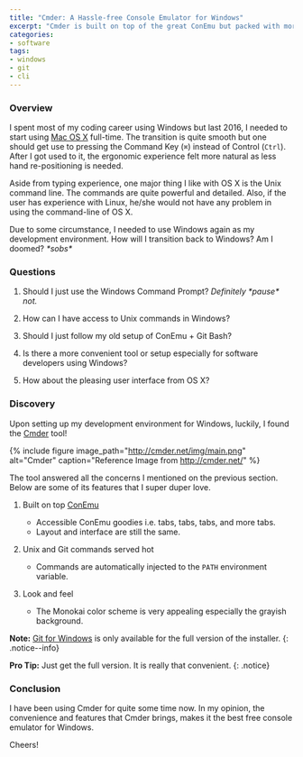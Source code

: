 ```yaml
---
title: "Cmder: A Hassle-free Console Emulator for Windows"
excerpt: "Cmder is built on top of the great ConEmu but packed with more features and appealing look. Head down to the article and see if Cmder can be your best console emulator for Windows."
categories:
- software
tags:
- windows
- git
- cli
---
```


### Overview

I spent most of my coding career using Windows but last 2016, I needed to start using [Mac OS X][osx] full-time. The transition is quite smooth but one should get use to pressing the Command Key (`⌘`) instead of Control (`Ctrl`). After I got used to it, the ergonomic experience felt more natural as less hand re-positioning is needed.

Aside from typing experience, one major thing I like with OS X is the Unix command line. The commands are quite powerful and detailed. Also, if the user has experience with Linux, he/she would not have any problem in using the command-line of OS X.

Due to some circumstance, I needed to use Windows again as my development environment. How will I transition back to Windows? Am I doomed? *\*sobs\**

### Questions

1. Should I just use the Windows Command Prompt? *Definitely \*pause\* not.*

2. How can I have access to Unix commands in Windows?

3. Should I just follow my old setup of ConEmu + Git Bash?

4. Is there a more convenient tool or setup especially for software developers using Windows?

5. How about the pleasing user interface from OS X?

### Discovery

Upon setting up my development environment for Windows, luckily, I found the [Cmder][cmder] tool!

{% include figure image_path="http://cmder.net/img/main.png" alt="Cmder" caption="Reference Image from http://cmder.net/" %}

The tool answered all the concerns I mentioned on the previous section. Below are some of its features that I super duper love.

1. Built on top [ConEmu][conemu]

    * Accessible ConEmu goodies i.e. tabs, tabs, tabs, and more tabs.
    * Layout and interface are still the same.

2. Unix and Git commands served hot

    * Commands are automatically injected to the `PATH` environment variable.

3. Look and feel

    * The Monokai color scheme is very appealing especially the grayish background.

**Note:** [Git for Windows][gitforwindows] is only available for the full version of the installer.
{: .notice--info}

**Pro Tip:** Just get the full version. It is really that convenient.
{: .notice}

### Conclusion

I have been using Cmder for quite some time now. In my opinion, the convenience and features that Cmder brings, makes it the best free console emulator for Windows.

Cheers!

[cmder]: http://cmder.net/
[osx]: https://www.apple.com/lae/macos
[gitforwindows]: https://gitforwindows.org/
[conemu]: https://conemu.github.io/